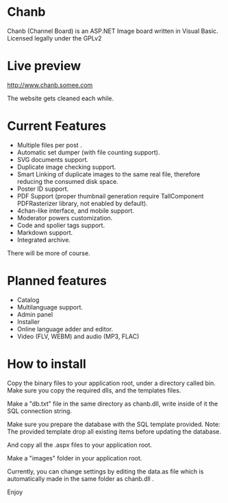 Chanb
=====

Chanb (Channel Board) is an ASP.NET Image board written in Visual Basic. 
Licensed legally under the GPLv2

Live preview
=============

http://www.chanb.somee.com

The website gets cleaned each while.

Current Features
========

* Multiple files per post .
* Automatic set dumper (with file counting support).
* SVG documents support.
* Duplicate image checking support.
* Smart Linking of duplicate images to the same real file, therefore reducing the consumed disk space.
* Poster ID support.
* PDF Support (proper thumbnail generation require TallComponent PDFRasterizer library, not enabled by default).
* 4chan-like interface, and mobile support.
* Moderator powers customization.
* Code and spolier tags support.
* Markdown support.
* Integrated archive.

There will be more of course.

Planned features
==============

* Catalog
* Multilanguage support.
* Admin panel
* Installer
* Online language adder and editor.
* Video (FLV, WEBM) and audio (MP3, FLAC)

How to install
==============

Copy the binary files to your application root, under a directory called bin. Make sure you copy the required dlls, and the templates files.

Make a "db.txt" file in the same directory as chanb.dll, write inside of it the SQL connection string.

Make sure you prepare the database with the SQL template provided. Note: The provided template drop all existing items before updating the database.

And copy all the .aspx files to your application root.

Make a "images" folder in your application root.

Currently, you can change settings by editing the data.as file which is automatically made in the same folder as chanb.dll .

Enjoy
